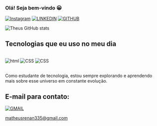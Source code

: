 ### Olá! Seja bem-vindo 😀

[![Instagram](https://img.shields.io/badge/Instagram-E4405F?style=for-the-badge&logo=instagram&logoColor=white)](https://www.instagram.com/theusr_sousa/)
[![LINKEDIN](    https://img.shields.io/badge/LinkedIn-0077B5?style=for-the-badge&logo=linkedin&logoColor=white)](www.linkedin.com/in/matheusrenansousa)
[![GITHUB](https://img.shields.io/badge/GitHub-100000?style=for-the-badge&logo=github&logoColor=white)](https://github.com/theusousa)

![Theus GitHub stats](https://github-readme-stats.vercel.app/api?username=theusousa&show_icons=true&theme=radical)

## Tecnologias que eu uso no meu dia 

<div style="display: inline_block"><br/>
  <img aling="center" alt="html" src="https://img.shields.io/badge/HTML5-E34F26?style=for-the-badge&logo=html5&logoColor=white" />
  <img aling="center" alt="CSS" src="https://img.shields.io/badge/CSS3-1572B6?style=for-the-badge&logo=css3&logoColor=white" />
  <img aling="center" alt="CSS" src="https://img.shields.io/badge/Java-ED8B00?style=for-the-badge&logo=openjdk&logoColor=white" />
  
</div><br>

Como estudante de tecnologia, estou sempre explorando e aprendendo mais sobre esse universo em constante evolução.

## E-mail para contato:
[![GMAIL]( https://img.shields.io/badge/Gmail-D14836?style=for-the-badge&logo=gmail&logoColor=white)](matheusrenan335@gmail.com) 

matheusrenan335@gmail.com
